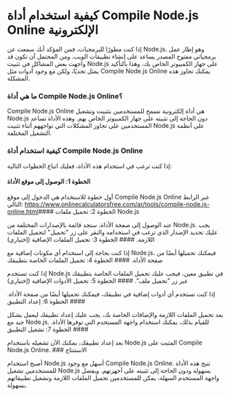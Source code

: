 كيفية استخدام أداة Compile Node.js Online الإلكترونية
=====================================================

إذا كنت مطورًا للبرمجيات، فمن المؤكد أنك سمعت عن Node.js، وهو إطار عمل برمجياتي مفتوح المصدر يساعد على إنشاء تطبيقات الويب. ومن المحتمل أن تكون قد واجهت بعض المشاكل في تثبيت Node.js على جهاز الكمبيوتر الخاص بك، وهذا بالتأكيد يمثل تحديًا، ولكن مع وجود أدوات مثل Compile Node.js Online يمكنك تجاوز هذه المشكلة.

### ما هي أداة Compile Node.js Online؟

Compile Node.js Online هي أداة إلكترونية تسمح للمستخدمين بتثبيت وتشغيل Node.js دون الحاجة إلى تثبيته على جهاز الكمبيوتر الخاص بهم. وهذه الأداة تساعد المستخدمين على تجاوز المشكلات التي تواجههم أثناء تثبيت Node.js على أنظمة التشغيل المختلفة.

### كيفية استخدام أداة Compile Node.js Online

إذا كنت ترغب في استخدام هذه الأداة، فعليك اتباع الخطوات التالية:

#### الخطوة 1: الوصول إلى موقع الأداة

أول خطوة للاستخدام هي الدخول إلى موقع Compile Node.js Online عبر الرابط التالي: <https://www.onlinecalculatorsfree.com/ar/tools/compile-node.js-online.html>#### الخطوة 2: تحميل ملفات Node.js

عند الوصول إلى صفحة الأداة، ستجد قائمة بالإصدارات المختلفة من Node.js. يجب عليك تحديد الإصدار الذي ترغب في استخدامه والنقر على زر "تحميل" لتحميل الملفات اللازمة. #### الخطوة 3: تحميل الملفات الإضافية (إختياري)

إذا كنت بحاجة إلى استخدام أي مكونات إضافية مع Node.js، فيمكنك تحميلها أيضًا من صفحة الأداة. #### الخطوة 4: تحميل الملفات الخاصة بتطبيقك

إذا كنت تستخدم Node.js في تطبيق معين، فيجب عليك تحميل الملفات الخاصة بتطبيقك عبر زر "تحميل ملف". #### الخطوة 5: تحميل الأدوات الإضافية (إختياري)

إذا كنت تستخدم أي أدوات إضافية في تطبيقك، فيمكنك تحميلها أيضًا من صفحة الأداة. #### الخطوة 6: إعداد التطبيق

بعد تحميل الملفات اللازمة والإضافات الخاصة بك، يجب عليك إعداد تطبيقك ليعمل بشكل جيد مع Node.js. للقيام بذلك، يمكنك استخدام واجهة المستخدم التي توفرها الأداة. #### الخطوة 7: تشغيل التطبيق

بعد إعداد تطبيقك، يمكنك الآن تشغيله باستخدام Node.js المثبت على Compile Node.js Online. ### الاستنتاج

أصبح استخدام Node.js أسهل مع وجود Compile Node.js Online. تتيح هذه الأداة للمستخدمين تشغيل Node.js بسهولة ودون الحاجة إلى تثبيته على أجهزتهم. وبفضل واجهة المستخدم السهلة، يمكن للمستخدمين تحميل الملفات اللازمة وتشغيل تطبيقاتهم بسهولة.